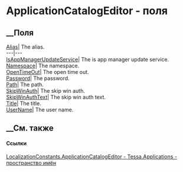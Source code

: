 # ApplicationCatalogEditor - поля
##  __Поля
[Alias](F_Tessa_Applications_LocalizationConstants_ApplicationCatalogEditor_Alias.htm)|
The alias.  
---|---  
[IsAppManagerUpdateService](F_Tessa_Applications_LocalizationConstants_ApplicationCatalogEditor_IsAppManagerUpdateService.htm)|
The is app manager update service.  
[Namespace](F_Tessa_Applications_LocalizationConstants_ApplicationCatalogEditor_Namespace.htm)|
The namespace.  
[OpenTimeOut](F_Tessa_Applications_LocalizationConstants_ApplicationCatalogEditor_OpenTimeOut.htm)|
The open time out.  
[Password](F_Tessa_Applications_LocalizationConstants_ApplicationCatalogEditor_Password.htm)|
The password.  
[Path](F_Tessa_Applications_LocalizationConstants_ApplicationCatalogEditor_Path.htm)|
The path.  
[SkipWinAuth](F_Tessa_Applications_LocalizationConstants_ApplicationCatalogEditor_SkipWinAuth.htm)|
The skip win auth.  
[SkipWinAuthText](F_Tessa_Applications_LocalizationConstants_ApplicationCatalogEditor_SkipWinAuthText.htm)|
The skip win auth text.  
[Title](F_Tessa_Applications_LocalizationConstants_ApplicationCatalogEditor_Title.htm)|
The title.  
[UserName](F_Tessa_Applications_LocalizationConstants_ApplicationCatalogEditor_UserName.htm)|
The user name.  
## __См. также
#### Ссылки
[LocalizationConstants.ApplicationCatalogEditor -
](T_Tessa_Applications_LocalizationConstants_ApplicationCatalogEditor.htm)
[Tessa.Applications - пространство имён](N_Tessa_Applications.htm)
